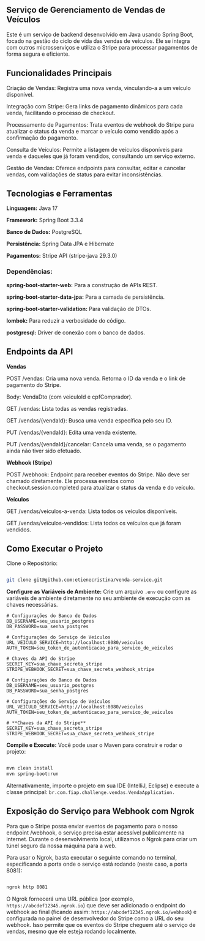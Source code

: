 ## Serviço de Gerenciamento de Vendas de Veículos
Este é um serviço de backend desenvolvido em Java usando Spring Boot, focado na gestão do ciclo de vida das vendas de veículos. Ele se integra com outros microsserviços e utiliza o Stripe para processar pagamentos de forma segura e eficiente.

## Funcionalidades Principais
Criação de Vendas: Registra uma nova venda, vinculando-a a um veículo disponível.

Integração com Stripe: Gera links de pagamento dinâmicos para cada venda, facilitando o processo de checkout.

Processamento de Pagamentos: Trata eventos de webhook do Stripe para atualizar o status da venda e marcar o veículo como vendido após a confirmação do pagamento.

Consulta de Veículos: Permite a listagem de veículos disponíveis para venda e daqueles que já foram vendidos, consultando um serviço externo.

Gestão de Vendas: Oferece endpoints para consultar, editar e cancelar vendas, com validações de status para evitar inconsistências.

## Tecnologias e Ferramentas
**Linguagem:** Java 17

**Framework:** Spring Boot 3.3.4

**Banco de Dados:** PostgreSQL

**Persistência:** Spring Data JPA e Hibernate

**Pagamentos:** Stripe API (stripe-java 29.3.0)

### Dependências:

**spring-boot-starter-web:** Para a construção de APIs REST.

**spring-boot-starter-data-jpa:** Para a camada de persistência.

**spring-boot-starter-validation:** Para validação de DTOs.

**lombok:** Para reduzir a verbosidade do código.

**postgresql:** Driver de conexão com o banco de dados.


## Endpoints da API

**Vendas**

POST /vendas: Cria uma nova venda. Retorna o ID da venda e o link de pagamento do Stripe.

Body: VendaDto (com veiculoId e cpfComprador).

GET /vendas: Lista todas as vendas registradas.

GET /vendas/{vendaId}: Busca uma venda específica pelo seu ID.

PUT /vendas/{vendaId}: Edita uma venda existente.

PUT /vendas/{vendaId}/cancelar: Cancela uma venda, se o pagamento ainda não tiver sido efetuado.

**Webhook (Stripe)**

POST /webhook: Endpoint para receber eventos do Stripe. Não deve ser chamado diretamente. Ele processa eventos como checkout.session.completed para atualizar o status da venda e do veículo.

**Veículos**

GET /vendas/veiculos-a-venda: Lista todos os veículos disponíveis.

GET /vendas/veiculos-vendidos: Lista todos os veículos que já foram vendidos.


## Como Executar o Projeto
Clone o Repositório:
``` Bash 

git clone git@github.com:etienecristina/venda-service.git
```

**Configure as Variáveis de Ambiente:**
Crie um arquivo ```.env``` ou configure as variáveis de ambiente diretamente no seu ambiente de execução com as chaves necessárias.

```
# Configurações do Banco de Dados
DB_USERNAME=seu_usuario_postgres
DB_PASSWORD=sua_senha_postgres

# Configurações do Serviço de Veículos
URL_VEICULO_SERVICE=http://localhost:8080/veiculos
AUTH_TOKEN=seu_token_de_autenticacao_para_servico_de_veiculos

# Chaves da API do Stripe
SECRET_KEY=sua_chave_secreta_stripe
STRIPE_WEBHOOK_SECRET=sua_chave_secreta_webhook_stripe

# Configurações do Banco de Dados
DB_USERNAME=seu_usuario_postgres
DB_PASSWORD=sua_senha_postgres

# Configurações do Serviço de Veículos
URL_VEICULO_SERVICE=http://localhost:8080/veiculos
AUTH_TOKEN=seu_token_de_autenticacao_para_servico_de_veiculos

# **Chaves da API do Stripe**
SECRET_KEY=sua_chave_secreta_stripe
STRIPE_WEBHOOK_SECRET=sua_chave_secreta_webhook_stripe
```

**Compile e Execute:**
Você pode usar o Maven para construir e rodar o projeto:
``` Bash

mvn clean install
mvn spring-boot:run
```

Alternativamente, importe o projeto em sua IDE (IntelliJ, Eclipse) e execute a classe principal: ```br.com.fiap.challenge.vendas.VendaApplication.```

## Exposição do Serviço para Webhook com Ngrok
Para que o Stripe possa enviar eventos de pagamento para o nosso endpoint /webhook, o serviço precisa estar acessível publicamente na internet. Durante o desenvolvimento local, utilizamos o Ngrok para criar um túnel seguro da nossa máquina para a web.

Para usar o Ngrok, basta executar o seguinte comando no terminal, especificando a porta onde o serviço está rodando (neste caso, a porta 8081):

```Bash

ngrok http 8081 
``` 
O Ngrok fornecerá uma URL pública (por exemplo, ```https://abcdef12345.ngrok.io```) que deve ser adicionado o endpoint do webhook ao final (ficando assim: ```https://abcdef12345.ngrok.io/webhook```) e 
configurada no painel de desenvolvedor do Stripe como a URL do seu webhook. Isso permite que os eventos do Stripe cheguem até o serviço de vendas, mesmo que ele esteja rodando localmente.